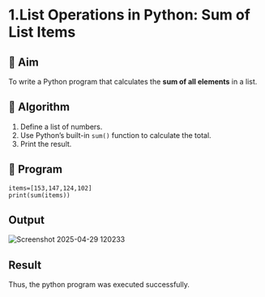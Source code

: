 # 1.List Operations in Python: Sum of List Items

## 🎯 Aim
To write a Python program that calculates the **sum of all elements** in a list.

## 🧠 Algorithm
1. Define a list of numbers.
2. Use Python’s built-in `sum()` function to calculate the total.
3. Print the result.

## 🧾 Program
```
items=[153,147,124,102]
print(sum(items))
```
## Output
![Screenshot 2025-04-29 120233](https://github.com/user-attachments/assets/c459f7ba-80e3-4ba0-8dfc-fe6e998a5a2b)
## Result
Thus, the python program was executed successfully.
